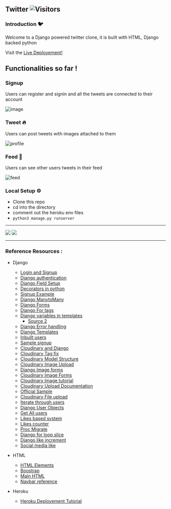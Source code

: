 ## Twitter ![Visitors](https://visitor-badge.laobi.icu/badge?page_id=ghaiyur-musubi.techtweet-IS)

### Introduction 🐦

Welcome to a Django powered twitter clone, it is built with HTML, Django backed python

Visit the [Live Deployement!](https://techtweetis.herokuapp.com/)

## Functionalities so far !

### Signup

Users can register and signin and all the tweets are connected to their account 

![image](https://user-images.githubusercontent.com/67789350/113252356-61245500-92e1-11eb-887c-081f07dd940c.png)

### Tweet 🔥

Users can post tweets with images attached to them 

![profile](https://user-images.githubusercontent.com/67789350/112816334-e9ff7e80-909e-11eb-874e-28549975b579.gif)

### Feed 🍼

Users can see other users tweets in their feed 

![feed](https://user-images.githubusercontent.com/67789350/112815145-a22c2780-909d-11eb-9856-2063ca7054a5.gif)

### Local Setup ⚙️

- Clone this repo 
- cd into the directory
- comment out the heroku env files 
- `python3 manage.py runserver`

---

<img style="float=left;" src="https://github-readme-stats.vercel.app/api/pin/?username=ghaiyur-musubi&repo=techtweet-IS" />
<img style="float=right;" src="https://github-readme-stats.vercel.app/api/top-langs/?username=ghaiyur-musubi" />

---


### Reference Resources : 

- Django
    - [Login and Signup](https://www.ordinarycoders.com/blog/article/django-user-register-login-logout)
    - [Django authentication](https://docs.djangoproject.com/en/3.1/topics/auth/customizing/)
    - [Django Field Setup](https://docs.djangoproject.com/en/3.1/ref/models/fields/)
    - [Decorators in python](https://stackoverflow.com/questions/6392739/what-does-the-at-symbol-do-in-python)
    - [Signup Example](https://github.com/sibtc/simple-signup/tree/master/basic-example/mysite)
    - [Django ManytoMany](https://docs.djangoproject.com/en/3.1/topics/db/examples/many_to_many/)
    - [Django Forms](https://docs.djangoproject.com/en/3.1/topics/forms/)
    - [Django For tags](https://www.geeksforgeeks.org/for-loop-django-template-tags/)
    - [Django variables in templates](https://www.youtube.com/watch?v=wkTE2QvzSmc&ab_channel=CodingWithMitch)
        - [Source 2](https://stackoverflow.com/questions/53057621/django-pass-variable-into-template/53059318)
    - [Django Error handling](https://docs.djangoproject.com/en/3.1/howto/error-reporting/#:~:text=404%20errors,Your%20MIDDLEWARE%20setting%20includes%20django.)
    - [Django Templates](https://docs.djangoproject.com/en/3.1/ref/templates/language/)
    - [Inbuilt users](https://docs.djangoproject.com/en/3.1/topics/auth/)
    - [Sample signup](https://simpleisbetterthancomplex.com/tutorial/2017/02/18/how-to-create-user-sign-up-view.html)
    - [Cloudinary and Django](https://cloudinary.com/documentation/django_integration)
    - [Cloudinary Tag fix](https://stackoverflow.com/questions/40686201/django-1-10-1-my-templatetag-is-not-a-registered-tag-library-must-be-one-of/57074067)
    - [Cloudinary Model Structure](https://cloudinary.com/documentation/django_image_and_video_upload)
    - [Cloudinary Image Upload](https://kodnito.com/posts/upload-images-cloudinary-django-application/)
    - [Django Image forms](https://www.geeksforgeeks.org/imagefield-django-forms/)
    - [Cloudinary Image Forms](https://jszczerbinski.medium.com/django-web-app-and-images-cloudinary-straightforward-study-ae8b5bb03e37)
    - [Cloudinary Image tutorial](https://www.youtube.com/watch?v=1T6G7Znrbfg&ab_channel=MajinDev)
    - [Cloudinary Upload Documentation](https://github.com/cloudinary/pycloudinary#uploading-images)
    - [Official Sample](https://github.com/cloudinary/cloudinary-django-sample)
    - [Cloudinary File upload](https://alphacoder.xyz/image-upload-with-django-and-cloudinary/)
    - [Iterate through users](https://stackoverflow.com/questions/25251281/attributeerror-when-looping-through-django-user-objects)
    - [Django User Objects](https://docs.djangoproject.com/en/3.1/ref/contrib/auth/)
    - [Get All users](https://stackoverflow.com/questions/23139657/django-get-all-users#:~:text=Django%20get%20user%20it's%20also,create%20user%20%2Cchange%20password%20%2Cetc&text=will%20return%20values%20of%20all,objects.)
    - [Likes based system](https://www.youtube.com/watch?v=GMbVzl_aLxM&ab_channel=PrettyPrinted) 
    - [Likes counter](https://www.youtube.com/watch?v=xqFM6ykQEwo&ab_channel=Pyplane)
    - [Proc Migrate](https://stackoverflow.com/questions/36410107/running-manage-py-migrate-during-heroku-deployment)
    - [Django for loop slice](https://stackoverflow.com/questions/962708/how-much-flexibility-is-there-in-a-django-for-loop)
    - [Django like increment](https://stackoverflow.com/questions/43587124/django-like-count-is-not-incrementing)
    - [Social media like](https://towardsdatascience.com/build-a-social-media-website-with-django-feed-app-backend-part-4-d82facfa7b3)

- HTML 

    - [HTML Elements](https://www.w3schools.com/html/default.asp)
    - [Boostrap](https://getbootstrap.com/docs/5.0/getting-started/introduction/)
    - [Main HTML](https://www.w3schools.com/tags/tag_main.asp)
    - [Navbar reference](https://github.com/Tech-i-s/techis-wd-portfolio/blob/main/index.html)

- Heroku 

    - [Heroku Deployement Tutorial](https://www.youtube.com/watch?v=GMbVzl_aLxM&ab_channel=PrettyPrinted)
